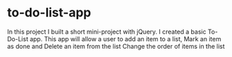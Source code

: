 # to-do-list-app

In this project I built a short mini-project with jQuery. I created a basic To-Do-List app. This app will allow a user to add an item to a list, Mark an item as done and Delete an item from the list Change the order of items in the list

